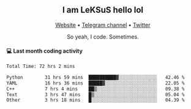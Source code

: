 <h2 align="center">I am LeKSuS hello lol</h2>
<div align="center">
  <a href="https://leksus.net">Website</a> •
  <a href="https://t.me/leksus_was_here">Telegram channel</a> •
  <a href="https://twitter.com/___LeKSuS___">Twitter</a>
</div>
<p align="center">So yeah, I code. Sometimes.</p>

#### :computer: Last month coding activity
<!--START_SECTION:waka-->

```txt
Total Time: 72 hrs 2 mins

Python        31 hrs 59 mins  ██████████▓░░░░░░░░░░░░░░   42.46 %
YAML          16 hrs 36 mins  █████▓░░░░░░░░░░░░░░░░░░░   22.05 %
C++           7 hrs 4 mins    ██▒░░░░░░░░░░░░░░░░░░░░░░   09.38 %
Text          3 hrs 47 mins   █▒░░░░░░░░░░░░░░░░░░░░░░░   05.04 %
Other         3 hrs 18 mins   █░░░░░░░░░░░░░░░░░░░░░░░░   04.39 %
```

<!--END_SECTION:waka-->

<!-- flag{4_l0t_0f_1nter35t1ng_th1ng5_4r3_1n_publ1c_d0m41n} -->
